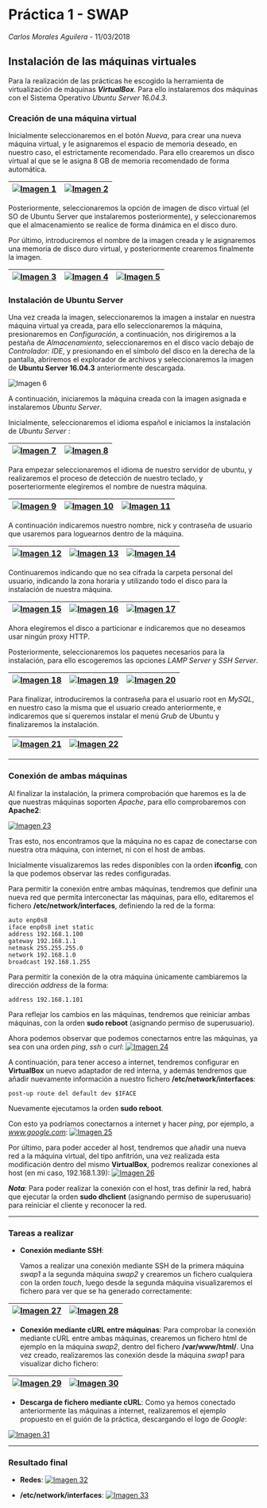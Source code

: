 # Práctica 1 - SWAP
*Carlos Morales Aguilera* - 11/03/2018

## Instalación de las máquinas virtuales
Para la realización de las prácticas he escogido la herramienta de virtualización de máquinas ***VirtualBox***. Para ello instalaremos dos máquinas con el Sistema Operativo *Ubuntu Server 16.04.3*.

### Creación de una máquina virtual

Inicialmente seleccionaremos en el botón *Nueva*, para crear una nueva máquina virtual, y le asignaremos el espacio de memoria deseado, en nuestro caso, el estrictamente recomendado. Para ello crearemos un disco virtual al que se le asigna 8 GB de memoria recomendado de forma automática.


| [![Imagen 1](https://github.com/Carlosma7/SWAP/blob/master/Practicas/Practica%201/Imagenes/1.png?raw=true)](https://github.com/Carlosma7/SWAP/blob/master/Practicas/Practica%201/Imagenes/1.png?raw=true)  | [![Imagen 2](https://github.com/Carlosma7/SWAP/blob/master/Practicas/Practica%201/Imagenes/2.png?raw=true)](https://github.com/Carlosma7/SWAP/blob/master/Practicas/Practica%201/Imagenes/2.png?raw=true) |
|:---:|:---:|


Posteriormente, seleccionaremos la opción de imagen de disco virtual (el SO de Ubuntu Server que instalaremos posteriormente), y seleccionaremos que el almacenamiento se realice de forma dinámica en el disco duro.

Por último, introduciremos el nombre de la imagen creada y le asignaremos una memoria de disco duro virtual, y posteriormente crearemos finalmente la imagen.


| [![Imagen 3](https://github.com/Carlosma7/SWAP/blob/master/Practicas/Practica%201/Imagenes/3.png?raw=true)](https://github.com/Carlosma7/SWAP/blob/master/Practicas/Practica%201/Imagenes/3.png?raw=true)  | [![Imagen 4](https://github.com/Carlosma7/SWAP/blob/master/Practicas/Practica%201/Imagenes/4.png?raw=true)](https://github.com/Carlosma7/SWAP/blob/master/Practicas/Practica%201/Imagenes/4.png?raw=true) | [![Imagen 5](https://github.com/Carlosma7/SWAP/blob/master/Practicas/Practica%201/Imagenes/5.png?raw=true)](https://github.com/Carlosma7/SWAP/blob/master/Practicas/Practica%201/Imagenes/5.png?raw=true) |
|:---:|:---:|:---:|


### Instalación de Ubuntu Server

Una vez creada la imagen, seleccionaremos la imagen a instalar en nuestra máquina virtual ya creada, para ello seleccionaremos la máquina, presionaremos en *Configuración*, a continuación, nos dirigiremos a la pestaña de *Almacenamiento*, seleccionaremos en el disco vacío debajo de *Controlador: IDE*, y presionando en el símbolo del disco en la derecha de la pantalla, abriremos el explorador de archivos y seleccionaremos la imagen de **Ubuntu Server 16.04.3** anteriormente descargada.


![Imagen 6](https://github.com/Carlosma7/SWAP/blob/master/Practicas/Practica%201/Imagenes/6.png?raw=true)


A continuación, iniciaremos la máquina creada con la imagen asignada e instalaremos *Ubuntu Server*.

Inicialmente, seleccionaremos el idioma español e iniciamos la instalación de *Ubuntu Server* :


| [![Imagen 7](https://github.com/Carlosma7/SWAP/blob/master/Practicas/Practica%201/Imagenes/7.png?raw=true)](https://github.com/Carlosma7/SWAP/blob/master/Practicas/Practica%201/Imagenes/7.png?raw=true)  | [![Imagen 8](https://github.com/Carlosma7/SWAP/blob/master/Practicas/Practica%201/Imagenes/8.png?raw=true)](https://github.com/Carlosma7/SWAP/blob/master/Practicas/Practica%201/Imagenes/8.png?raw=true) |
|:---:|:---:|


Para empezar seleccionaremos el idioma de nuestro servidor de ubuntu, 
y realizaremos el proceso de detección de nuestro teclado, y poserteriormente elegiremos el nombre de nuestra máquina.


| [![Imagen 9](https://github.com/Carlosma7/SWAP/blob/master/Practicas/Practica%201/Imagenes/9.png?raw=true)](https://github.com/Carlosma7/SWAP/blob/master/Practicas/Practica%201/Imagenes/9.png?raw=true)  | [![Imagen 10](https://github.com/Carlosma7/SWAP/blob/master/Practicas/Practica%201/Imagenes/10.png?raw=true)](https://github.com/Carlosma7/SWAP/blob/master/Practicas/Practica%201/Imagenes/10.png?raw=true) | [![Imagen 11](https://github.com/Carlosma7/SWAP/blob/master/Practicas/Practica%201/Imagenes/11.png?raw=true)](https://github.com/Carlosma7/SWAP/blob/master/Practicas/Practica%201/Imagenes/11.png?raw=true) |
|:---:|:---:|:---:|

A continuación indicaremos nuestro nombre, nick y contraseña de usuario que usaremos para loguearnos dentro de la máquina.


| [![Imagen 12](https://github.com/Carlosma7/SWAP/blob/master/Practicas/Practica%201/Imagenes/12.png?raw=true)](https://github.com/Carlosma7/SWAP/blob/master/Practicas/Practica%201/Imagenes/12.png?raw=true)  | [![Imagen 13](https://github.com/Carlosma7/SWAP/blob/master/Practicas/Practica%201/Imagenes/13.png?raw=true)](https://github.com/Carlosma7/SWAP/blob/master/Practicas/Practica%201/Imagenes/13.png?raw=true) | [![Imagen 14](https://github.com/Carlosma7/SWAP/blob/master/Practicas/Practica%201/Imagenes/14.png?raw=true)](https://github.com/Carlosma7/SWAP/blob/master/Practicas/Practica%201/Imagenes/14.png?raw=true) |
|:---:|:---:|:---:|


Continuaremos indicando que no sea cifrada la carpeta personal del usuario, indicando la zona horaria y utilizando todo el disco para la instalación de nuestra máquina.


| [![Imagen 15](https://github.com/Carlosma7/SWAP/blob/master/Practicas/Practica%201/Imagenes/15.png?raw=true)](https://github.com/Carlosma7/SWAP/blob/master/Practicas/Practica%201/Imagenes/15.png?raw=true)  | [![Imagen 16](https://github.com/Carlosma7/SWAP/blob/master/Practicas/Practica%201/Imagenes/16.png?raw=true)](https://github.com/Carlosma7/SWAP/blob/master/Practicas/Practica%201/Imagenes/16.png?raw=true) | [![Imagen 17](https://github.com/Carlosma7/SWAP/blob/master/Practicas/Practica%201/Imagenes/17.png?raw=true)](https://github.com/Carlosma7/SWAP/blob/master/Practicas/Practica%201/Imagenes/17.png?raw=true) |
|:---:|:---:|:---:|


Ahora elegiremos el disco a particionar e indicaremos que no deseamos usar ningún proxy HTTP.

Posteriormente, seleccionaremos los paquetes necesarios para la instalación, para ello escogeremos las opciones *LAMP Server* y *SSH Server*.


| [![Imagen 18](https://github.com/Carlosma7/SWAP/blob/master/Practicas/Practica%201/Imagenes/18.png?raw=true)](https://github.com/Carlosma7/SWAP/blob/master/Practicas/Practica%201/Imagenes/18.png?raw=true)  | [![Imagen 19](https://github.com/Carlosma7/SWAP/blob/master/Practicas/Practica%201/Imagenes/19.png?raw=true)](https://github.com/Carlosma7/SWAP/blob/master/Practicas/Practica%201/Imagenes/19.png?raw=true) | [![Imagen 20](https://github.com/Carlosma7/SWAP/blob/master/Practicas/Practica%201/Imagenes/20.png?raw=true)](https://github.com/Carlosma7/SWAP/blob/master/Practicas/Practica%201/Imagenes/20.png?raw=true) |
|:---:|:---:|:---:|


Para finalizar, introduciremos la contraseña para el usuario root en *MySQL*, en nuestro caso la misma que el usuario creado anteriormente, e indicaremos que sí queremos instalar el menú *Grub* de Ubuntu y finalizaremos la instalación.


| [![Imagen 21](https://github.com/Carlosma7/SWAP/blob/master/Practicas/Practica%201/Imagenes/21.png?raw=true)](https://github.com/Carlosma7/SWAP/blob/master/Practicas/Practica%201/Imagenes/21.png?raw=true)  | [![Imagen 22](https://github.com/Carlosma7/SWAP/blob/master/Practicas/Practica%201/Imagenes/22.png?raw=true)](https://github.com/Carlosma7/SWAP/blob/master/Practicas/Practica%201/Imagenes/22.png?raw=true) |
|:---:|:---:|


----------

### Conexión de ambas máquinas
Al finalizar la instalación, la primera comprobación que haremos es la de que nuestras máquinas soporten *Apache*, para ello comprobaremos con **Apache2**:

[![Imagen 23](https://github.com/Carlosma7/SWAP/blob/master/Practicas/Practica%201/Imagenes/apache.png?raw=true)](https://github.com/Carlosma7/SWAP/blob/master/Practicas/Practica%201/Imagenes/apache.png?raw=true)


Tras esto, nos encontramos que la máquina no es capaz de conectarse con nuestra otra máquina, con internet, ni con el host de ambas.

Inicialmente visualizaremos las redes disponibles con la orden **ifconfig**, con la que podemos observar las redes configuradas.

Para permitir la conexión entre ambas máquinas, tendremos que definir una nueva red que permita interconectar las máquinas, para ello, editaremos el fichero **/etc/network/interfaces**, definiendo la red de la forma:

~~~
auto enp0s8
iface enp0s8 inet static
address 192.168.1.100
gateway 192.168.1.1
netmask 255.255.255.0
network 192.168.1.0
broadcast 192.168.1.255
~~~
Para permitir la conexión de la otra máquina únicamente cambiaremos la dirección *address* de la forma:

~~~
address 192.168.1.101
~~~

Para reflejar los cambios en las máquinas,  tendremos que reiniciar ambas máquinas, con la orden **sudo reboot** (asignando permiso de superusuario).

Ahora podemos observar que podemos conectarnos entre las máquinas, ya sea con una orden *ping*, *ssh* o *curl*:
[
![Imagen 24](https://github.com/Carlosma7/SWAP/blob/master/Practicas/Practica%201/Imagenes/conexion_1_a_2.png?raw=true)](https://github.com/Carlosma7/SWAP/blob/master/Practicas/Practica%201/Imagenes/conexion_1_a_2.png?raw=true)

A continuación, para tener acceso a internet, tendremos configurar en **VirtualBox** un nuevo adaptador de red interna, y además tendremos que añadir nuevamente información a nuestro fichero **/etc/network/interfaces**:

~~~
post-up route del default dev $IFACE
~~~

Nuevamente ejecutamos la orden **sudo reboot**.

Con esto ya podríamos conectarnos a internet y hacer *ping*, por ejemplo, a *www.google.com*:
[
![Imagen 25](https://github.com/Carlosma7/SWAP/blob/master/Practicas/Practica%201/Imagenes/conexion_internet.png?raw=true)](https://github.com/Carlosma7/SWAP/blob/master/Practicas/Practica%201/Imagenes/conexion_internet.png?raw=true)

Por último, para poder acceder al host, tendremos que añadir una nueva red a la máquina virtual, del tipo anfitrión, una vez realizada esta modificación dentro del mismo **VirtualBox**, podremos realizar conexiones al host (en mi caso, 192.168.1.39):
[
![Imagen 26](https://github.com/Carlosma7/SWAP/blob/master/Practicas/Practica%201/Imagenes/conexion_host.png?raw=true)](https://github.com/Carlosma7/SWAP/blob/master/Practicas/Practica%201/Imagenes/conexion_host.png?raw=true)

***Nota***: Para poder realizar la conexión con el host, tras definir la red, habrá que ejecutar la orden **sudo dhclient** (asignando permiso de superusuario) para reiniciar el cliente y reconocer la red.

----------

### Tareas a realizar
* **Conexión mediante SSH**:

	Vamos a realizar una conexión mediante SSH de la primera máquina *swap1* a la segunda máquina *swap2* y crearemos un fichero cualquiera con la orden *touch*, luego desde la segunda máquina visualizaremos el fichero para ver que se ha generado correctamente:
	
| [![Imagen 27](https://github.com/Carlosma7/SWAP/blob/master/Practicas/Practica%201/Imagenes/ssh_maquina1.png?raw=true)](https://github.com/Carlosma7/SWAP/blob/master/Practicas/Practica%201/Imagenes/ssh_maquina1.png?raw=true)  | [![Imagen 28](https://github.com/Carlosma7/SWAP/blob/master/Practicas/Practica%201/Imagenes/ssh_maquina2.png?raw=true)](https://github.com/Carlosma7/SWAP/blob/master/Practicas/Practica%201/Imagenes/ssh_maquina2.png?raw=true) |
|:---:|:---:|


* **Conexión mediante cURL entre máquinas**:
	Para comprobar la conexión mediante cURL entre ambas máquinas, crearemos un fichero html de ejemplo en la máquina *swap2*, dentro del fichero **/var/www/html/**. Una vez creado, realizaremos las conexión desde la máquina *swap1* para visualizar dicho fichero:

| [![Imagen 29](https://github.com/Carlosma7/SWAP/blob/master/Practicas/Practica%201/Imagenes/conexion_curl.png?raw=true)](https://github.com/Carlosma7/SWAP/blob/master/Practicas/Practica%201/Imagenes/conexion_curl.png?raw=true)  | [![Imagen 30](https://github.com/Carlosma7/SWAP/blob/master/Practicas/Practica%201/Imagenes/ejemplo_html.png?raw=true)](https://github.com/Carlosma7/SWAP/blob/master/Practicas/Practica%201/Imagenes/ejemplo_html.png?raw=true) |
|:---:|:---:|


* **Descarga de fichero mediante cURL**:
	Como ya hemos conectado anteriormente las máquinas a internet, realizaremos el ejemplo propuesto en el guión de la práctica, descargando el logo de *Google*:

[
![Imagen 31](https://github.com/Carlosma7/SWAP/blob/master/Practicas/Practica%201/Imagenes/descarga_curl.png?raw=true)](https://github.com/Carlosma7/SWAP/blob/master/Practicas/Practica%201/Imagenes/descarga_curl.png?raw=true)

----------
### Resultado final

* **Redes**:
[
![Imagen 32](https://github.com/Carlosma7/SWAP/blob/master/Practicas/Practica%201/Imagenes/redes.png?raw=true)](https://github.com/Carlosma7/SWAP/blob/master/Practicas/Practica%201/Imagenes/redes.png?raw=true)

*  **/etc/network/interfaces**:
[
![Imagen 33](https://github.com/Carlosma7/SWAP/blob/master/Practicas/Practica%201/Imagenes/interfaces.png?raw=true)](https://github.com/Carlosma7/SWAP/blob/master/Practicas/Practica%201/Imagenes/interfaces.png?raw=true)
